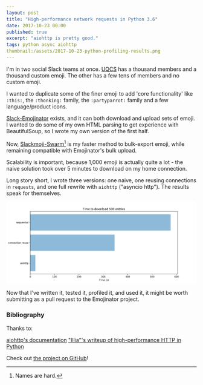 ```yaml
---
layout: post
title: "High-performance network requests in Python 3.6"
date: 2017-10-23 00:00
published: true
excerpt: "aiohttp is pretty good."
tags: python async aiohttp
thumbnail:/assets/2017-10-23-python-profiling-results.png
---
```


I'm in two social Slack teams at once. [UQCS](https://uqcs.slack.com) has a thousand members and a thousand custom emoji. The other has a few tens of members and no custom emoji.

I wanted to duplicate some of the finer emoji to add 'core functionality' like `:this:`, the `:thonking:` family, the `:partyparrot:` family and a few language/product icons.

[Slack-Emojinator](https://github.com/smashwilson/slack-emojinator) exists, and it can both download and upload sets of emoji. I wanted to do some of my own HTML parsing to get experience with BeautifulSoup, so I wrote my own version of the first half.

Now, [Slackmoji-Swarm](https://github.com/d-lord/slackmoji-swarm)[^1] is my faster method to bulk-export emoji, while remaining compatible with Emojinator's bulk upload.

[^1]: Names are hard.

Scalability is important, because 1,000 emoji is actually quite a lot - the naive solution took over 5 minutes to download on my home connection.

Long story short, I wrote three versions: one naive, one reusing connections in `requests`, and one full rewrite with `aiohttp` ("asyncio http"). The results speak for themselves.

![Progressive improvement in runtime](/assets/2017-10-23-python-profiling-results.png)

Now that I've written it, tested it, profiled it, and used it, it might be worth submitting as a pull request to the Emojinator project.

### Bibliography

Thanks to:

[aiohttp's documentation](http://aiohttp.readthedocs.io/en/stable/)
["Illia"'s writeup of high-performance HTTP in Python](https://iliauk.com/2016/03/07/high-performance-python-sessions-async-multi-tasking/)

Check out [the project on GitHub](https://github.com/d-lord/slackmoji-swarm/)!

